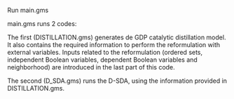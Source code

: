 Run main.gms

main.gms runs 2 codes:

The first (DISTILLATION.gms) generates de GDP catalytic distillation model. 
It also contains the required information to perform the reformulation with external variables.
Inputs related to the reformulation (ordered sets, independent Boolean variables, dependent Boolean variables and neighborhood) are introduced in the last part of this code.



The second (D_SDA.gms) runs the D-SDA, using the information provided in DISTILLATION.gms.
